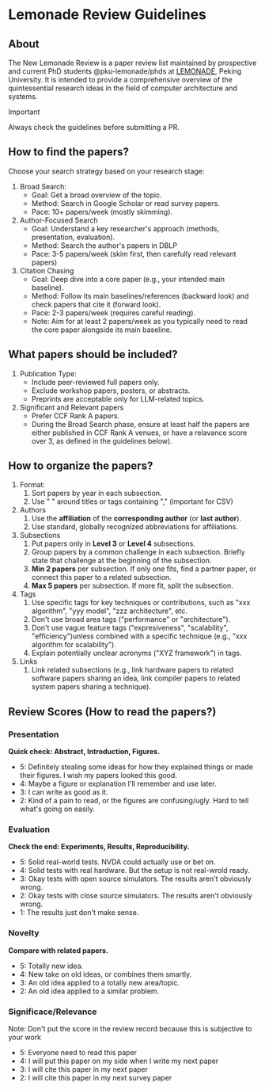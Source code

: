 # Lemonade Review Guidelines

## About

The New Lemonade Review is a paper review list maintained by prospective and current PhD students @pku-lemonade/phds at [LEMONADE](https://www.youwei.xyz), Peking University. It is intended to provide a comprehensive overview of the quintessential research ideas in the field of computer architecture and systems.

> [!IMPORTANT]
> Always check the guidelines before submitting a PR.

## How to find the papers?

Choose your search strategy based on your research stage:

1. Broad Search:
    - Goal: Get a broad overview of the topic.
    - Method: Search in Google Scholar or read survey papers.
    - Pace: 10+ papers/week (mostly skimming).
1. Author-Focused Search
    - Goal: Understand a key researcher's approach (methods, presentation, evaluation).
    - Method: Search the author's papers in DBLP
    - Pace: 3-5 papers/week (skim first, then carefully read relevant papers)
1. Citation Chasing
    - Goal: Deep dive into a core paper (e.g., your intended main baseline).
    - Method: Follow its main baselines/references (backward look) and check papers that cite it (forward look).
    - Pace: 2-3 papers/week (requires careful reading). 
    - Note: Aim for at least 2 papers/week as you typically need to read the core paper alongside its main baseline. 

## What papers should be included?

1. Publication Type:
    - Include peer-reviewed full papers only.
    - Exclude workshop papers, posters, or abstracts.
    - Preprints are acceptable only for LLM-related topics.
1. Significant and Relevant papers
    - Prefer CCF Rank A papers.
    - During the Broad Search phase, ensure at least half the papers are either published in CCF Rank A venues, or have a relavance score over 3, as defined in the guidelines below).

## How to organize the papers?

1. Format:  
    1. Sort papers by year in each subsection.
    1. Use " " around titles or tags containing "," (important for CSV)
1. Authors
    1. Use the **affiliation** of the **corresponding author** (or **last author**).
    1. Use standard, globally recognized abbreviations for affiliations. 
1. Subsections
    1. Put papers only in **Level 3** or **Level 4** subsections.
    1. Group papers by a common challenge in each subsection. Briefly state that challenge at the beginning of the subsection. 
    1. **Min 2 papers** per subsection. If only one fits, find a partner paper, or connect this paper to a related subsection.
    1. **Max 5 papers** per subsection. If more fit,  split the subsection. 
1. Tags
    1. Use specific tags for key techniques or contributions, such as "xxx algorithm", "yyy model", "zzz architecture", etc.
    1. Don't use broad area tags ("performance" or "architecture").
    1. Don't use vague feature tags ("expresiveness", "scalability", "efficiency")unless combined with a specific technique (e.g., "xxx algorithm for scalability").
    1. Explain potentially unclear acronyms ("XYZ framework") in tags.
1. Links
    1. Link related subsections (e.g., link hardware papers to related software papers sharing an idea, link compiler papers to related system papers sharing a technique).

## Review Scores (How to read the papers?)

### Presentation

**Quick check: Abstract, Introduction, Figures.**

- 5: Definitely stealing some ideas for how they explained things or made their figures. I wish my papers looked this good.
- 4: Maybe a figure or explanation I'll remember and use later.
- 3: I can write as good as it.
- 2: Kind of a pain to read, or the figures are confusing/ugly. Hard to tell what's going on easily.

### Evaluation

**Check the end: Experiments, Results, Reproducibility.**

- 5: Solid real-world tests. NVDA could actually use or bet on.
- 4: Solid tests with real hardware. But the setup is not real-wrold ready.
- 3: Okay tests with open source simulators. The results aren't obviously wrong.
- 2: Okay tests with close source simulators. The results aren't obviously wrong.
- 1: The results just don't make sense.

### Novelty

**Compare with related papers.**

- 5: Totally new idea.
- 4: New take on old ideas, or combines them smartly.
- 3: An old idea applied to a totally new area/topic.
- 2: An old idea applied to a similar problem.

### Significace/Relevance

Note: Don't put the score in the review record because this is subjective to your work

- 5: Everyone need to read this paper
- 4: I will put this paper on my side when I write my next paper
- 3: I will cite this paper in my next paper
- 2: I will cite this paper in my next survey paper
